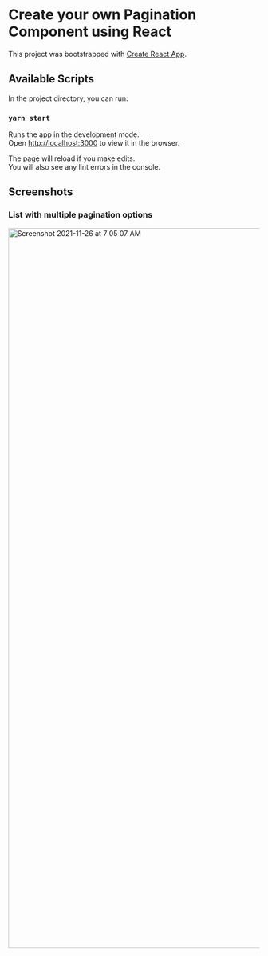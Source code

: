 # Create your own Pagination Component using React

This project was bootstrapped with [Create React App](https://github.com/facebook/create-react-app).

## Available Scripts

In the project directory, you can run:

### `yarn start`

Runs the app in the development mode.\
Open [http://localhost:3000](http://localhost:3000) to view it in the browser.

The page will reload if you make edits.\
You will also see any lint errors in the console.

## Screenshots

### List with multiple pagination options
<img width="1440" alt="Screenshot 2021-11-26 at 7 05 07 AM" src="https://user-images.githubusercontent.com/3702438/143513864-3fe4ec76-4d4f-41c1-98e5-9aaebc8ab5c6.png">
